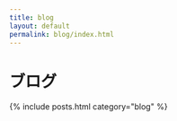 ```yaml
---
title: blog
layout: default
permalink: blog/index.html
---
```

# ブログ

{% include posts.html category="blog" %}